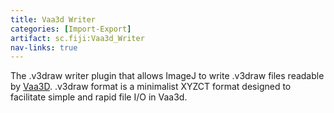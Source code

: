 ```yaml
---
title: Vaa3d Writer
categories: [Import-Export]
artifact: sc.fiji:Vaa3d_Writer
nav-links: true
---
```


The .v3draw writer plugin that allows ImageJ to write .v3draw files readable by [Vaa3D](https://alleninstitute.org/what-we-do/brain-science/research/products-tools/vaa3d/). .v3draw format is a minimalist XYZCT format designed to facilitate simple and rapid file I/O in Vaa3d.


 
